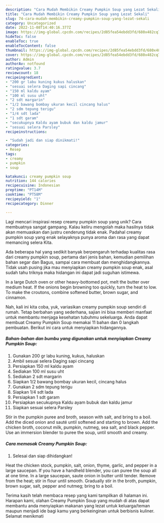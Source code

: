 ```yaml
---
description: "Cara Mudah Membikin Creamy Pumpkin Soup yang Lezat Sekali"
title: "Cara Mudah Membikin Creamy Pumpkin Soup yang Lezat Sekali"
slug: 74-cara-mudah-membikin-creamy-pumpkin-soup-yang-lezat-sekali
category: Uncategorized
date: 2022-11-08T14:40:16.377Z
image: https://img-global.cpcdn.com/recipes/2d85fea54ebdd3fd/680x482cq70/creamy-pumpkin-soup-foto-resep-utama.jpg
hideToc: false
enableToc: true
enableTocContent: false
thumbnail: https://img-global.cpcdn.com/recipes/2d85fea54ebdd3fd/680x482cq70/creamy-pumpkin-soup-foto-resep-utama.jpg
cover: https://img-global.cpcdn.com/recipes/2d85fea54ebdd3fd/680x482cq70/creamy-pumpkin-soup-foto-resep-utama.jpg
author: Admin
authorAv: notfound
ratingvalue: 3.7
reviewcount: 18
recipeingredient:
- "200 gr labu kuning kukus haluskan"
- "sesuai selera Daging sapi cincang"
- "150 ml kaldu ayam"
- "100 ml susu uht"
- "2 sdt margarin"
- "1/2 bawang bombay ukuran kecil cincang halus"
- "2 sdm tepung terigu"
- "1/4 sdt lada"
- "1 sdt garam"
- "secukupnya Kaldu ayam bubuk dan kaldu jamur"
- "sesuai selera Parsley"
recipeinstructions:

- "Sudah jadi dan siap dinikmati!"
categories:
- Resep
tags:
- creamy
- pumpkin
- soup

katakunci: creamy pumpkin soup 
nutrition: 144 calories
recipecuisine: Indonesian
preptime: "PT14M"
cooktime: "PT58M"
recipeyield: "1"
recipecategory: Dinner

---
```





Lagi mencari inspirasi resep creamy pumpkin soup yang unik? Cara membuatnya sangat gampang. Kalau keliru mengolah maka hasilnya tidak akan memuaskan dan justru cenderung tidak enak. Padahal creamy pumpkin soup yang enak selayaknya punya aroma dan rasa yang dapat memancing selera Kita.





Ada beberapa hal yang sedikit banyak berpengaruh terhadap kualitas rasa dari creamy pumpkin soup, pertama dari jenis bahan, kemudian pemilihan bahan segar dan Bagus, sampai cara membuat dan menghidangkannya. Tidak usah pusing jika mau menyiapkan creamy pumpkin soup enak,      asal sudah tahu triknya maka hidangan ini dapat jadi suguhan istimewa.














In a large Dutch oven or other heavy-bottomed pot, melt the butter over medium heat. If the onions begin browning too quickly, turn the heat to low. To make the croutons, combine softened butter, brown sugar, and cinnamon.






Nah, kali ini kita coba, yuk, variasikan creamy pumpkin soup sendiri di rumah. Tetap berbahan yang sederhana, sajian ini bisa memberi manfaat untuk membantu menjaga kesehatan tubuhmu sekeluarga. Anda dapat membuat Creamy Pumpkin Soup memakai 11 bahan dan 0 langkah pembuatan. Berikut ini cara untuk menyiapkan hidangannya.

<!--inarticleads1-->

##### Bahan-bahan dan bumbu yang digunakan untuk menyiapkan Creamy Pumpkin Soup:

1. Gunakan 200 gr labu kuning, kukus, haluskan
1. Ambil sesuai selera Daging sapi cincang
1. Persiapkan 150 ml kaldu ayam
1. Sediakan 100 ml susu uht
1. Sediakan 2 sdt margarin
1. Siapkan 1/2 bawang bombay ukuran kecil, cincang halus
1. Gunakan 2 sdm tepung terigu
1. Siapkan 1/4 sdt lada
1. Persiapkan 1 sdt garam
1. Persiapkan secukupnya Kaldu ayam bubuk dan kaldu jamur
1. Siapkan sesuai selera Parsley


Stir in the pumpkin puree and broth, season with salt, and bring to a boil. Add the diced onion and sauté until softened and starting to brown. Add the chicken broth, coconut milk, pumpkin, nutmeg, sea salt, and black pepper. Use an immersion blender to puree the soup, until smooth and creamy. 

<!--inarticleads2-->

##### Cara memasak Creamy Pumpkin Soup:


1. Selesai dan siap dihidangkan!

Heat the chicken stock, pumpkin, salt, onion, thyme, garlic, and pepper in a large saucepan. If you have a handheld blender, you can puree the soup all at one time. In a large saucepan, saute onion in butter until tender. Remove from the heat; stir in flour until smooth. Gradually stir in the broth, pumpkin, brown sugar, salt, pepper and nutmeg; bring to a boil. 

Terima kasih telah membaca resep yang kami tampilkan di halaman ini. Harapan kami, olahan Creamy Pumpkin Soup yang mudah di atas dapat membantu anda menyiapkan makanan yang lezat untuk keluarga/teman maupun menjadi ide bagi kamu yang berkeinginan untuk berbisnis kuliner. Selamat menikmati
